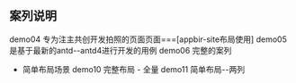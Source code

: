 ## 案列说明

demo04 专为注主共创开发拍照的页面页面===[appbir-site布局使用]
demo05 是基于最新的antd--antd4进行开发的用例
demo06 完整的案列

* 简单布局场景
demo10  完整布局 - 全量
demo11  简单布局--两列

